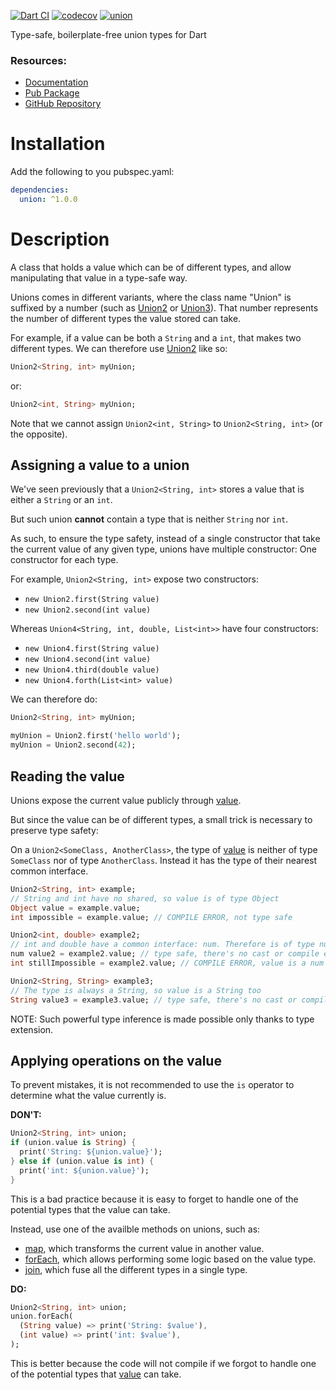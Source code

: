 [![Dart CI](https://github.com/rrousselGit/union/workflows/Dart%20CI/badge.svg)](https://github.com/rrousselGit/union/actions) [![codecov](https://codecov.io/gh/rrousselGit/union/branch/master/graph/badge.svg?token=JW4dnv3Re9)](https://codecov.io/gh/rrousselGit/union)
[![union](https://img.shields.io/pub/v/union?label=union)](https://pub.dev/packages/union)

Type-safe, boilerplate-free union types for Dart

### Resources:

- [Documentation](https://pub.dev/documentation/union/latest/union/union-library.html)
- [Pub Package](https://pub.dev/packages/union)
- [GitHub Repository](https://github.com/leisim/union)

# Installation

Add the following to you pubspec.yaml:

```yaml
dependencies:
  union: ^1.0.0
```

# Description

A class that holds a value which can be of different types, and allow
manipulating that value in a type-safe way.

Unions comes in different variants, where the class name "Union" is
suffixed by a number (such as [Union2] or [Union3]).
That number represents the number of different types the value stored
can take.

For example, if a value can be both a `String` and a `int`, that makes
two different types. We can therefore use [Union2] like so:

```dart
Union2<String, int> myUnion;
```

or:

```dart
Union2<int, String> myUnion;
```

Note that we cannot assign `Union2<int, String>` to `Union2<String, int>` (or the opposite).

## Assigning a value to a union

We've seen previously that a `Union2<String, int>` stores a value that is
either a `String` or an `int`.

But such union **cannot** contain a type that is neither `String` nor `int`.

As such, to ensure the type safety, instead of a single constructor that
take the current value of any given type, unions have multiple constructor:
One constructor for each type.

For example, `Union2<String, int>` expose two constructors:

- `new Union2.first(String value)`
- `new Union2.second(int value)`

Whereas `Union4<String, int, double, List<int>>` have four constructors:

- `new Union4.first(String value)`
- `new Union4.second(int value)`
- `new Union4.third(double value)`
- `new Union4.forth(List<int> value)`

We can therefore do:

```dart
Union2<String, int> myUnion;

myUnion = Union2.first('hello world');
myUnion = Union2.second(42);
```

## Reading the value

Unions expose the current value publicly through [value].

But since the value can be of different types, a small trick is necessary
to preserve type safety:

On a `Union2<SomeClass, AnotherClass>`, the type of [value] is neither of
type `SomeClass` nor of type `AnotherClass`.
Instead it has the type of their nearest common interface.

```dart
Union2<String, int> example;
// String and int have no shared, so value is of type Object
Object value = example.value;
int impossible = example.value; // COMPILE ERROR, not type safe

Union2<int, double> example2;
// int and double have a common interface: num. Therefore is of type num
num value2 = example2.value; // type safe, there's no cast or compile error.
int stillImpossible = example2.value; // COMPILE ERROR, value is a num not a int

Union2<String, String> example3;
// The type is always a String, so value is a String too
String value3 = example3.value; // type safe, there's no cast or compile error.
```

NOTE:
Such powerful type inference is made possible only thanks to type extension.

## Applying operations on the value

To prevent mistakes, it is not recommended to use the `is` operator to
determine what the value currently is.

**DON'T:**

```dart
Union2<String, int> union;
if (union.value is String) {
  print('String: ${union.value}');
} else if (union.value is int) {
  print('int: ${union.value}');
}
```

This is a bad practice because it is easy to forget to handle one of the
potential types that the value can take.

Instead, use one of the availble methods on unions, such as:

- [map], which transforms the current value in another value.
- [forEach], which allows performing some logic based on the value type.
- [join], which fuse all the different types in a single type.

**DO:**

```dart
Union2<String, int> union;
union.forEach(
  (String value) => print('String: $value'),
  (int value) => print('int: $value'),
);
```

This is better because the code will not compile if we forgot to handle
one of the potential types that [value] can take.

[value]: https://pub.dev/documentation/union/latest/union/Union2Value/value.html
[Union2]: https://pub.dev/documentation/union/latest/union/Union2-class.html
[Union3]: https://pub.dev/documentation/union/latest/union/Union2-class.html
[map]: https://pub.dev/documentation/union/latest/union/Union2/map.html
[forEach]: https://pub.dev/documentation/union/latest/union/Union2/forEach.html
[join]: https://pub.dev/documentation/union/latest/union/Union2/join.html
